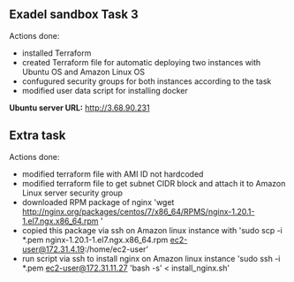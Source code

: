 ## Exadel sandbox Task 3

Actions done:
- installed Terraform
- created Terraform file for automatic deploying two instances with Ubuntu OS and Amazon Linux OS
- confugured security groups for both instances according to the task
- modified user data script for installing docker

**Ubuntu server URL:** http://3.68.90.231

## Extra task

Actions done:
- modified terraform file with AMI ID not hardcoded
- modified terraform file to get subnet CIDR block and attach it to Amazon Linux server security group
- downloaded RPM package of nginx 'wget http://nginx.org/packages/centos/7/x86_64/RPMS/nginx-1.20.1-1.el7.ngx.x86_64.rpm '
- copied this package via ssh on Amazon linux instance with 'sudo scp -i *.pem nginx-1.20.1-1.el7.ngx.x86_64.rpm  ec2-user@172.31.4.19:/home/ec2-user'
- run script via ssh to install nginx on Amazon linux instance 'sudo ssh -i *.pem ec2-user@172.31.11.27 'bash -s' < install_nginx.sh'


